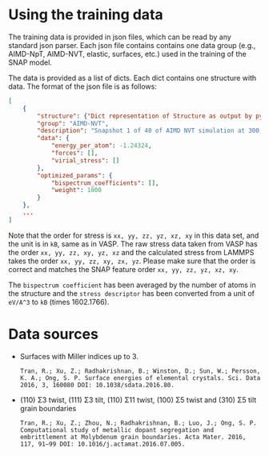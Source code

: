 # Using the training data

The training data is provided in json files, which can be read by any standard json parser. Each json file contains contains one data group (e.g., AIMD-NpT, AIMD-NVT, elastic, surfaces, etc.) used in the training of the SNAP model.

The data is provided as a list of dicts. Each dict contains one structure with data. The format of the json file is as follows:

```json
[
    {
        "structure": {"Dict representation of Structure as output by pymatgen"},
        "group": "AIMD-NVT",
        "description": "Snapshot 1 of 40 of AIMD NVT simulation at 300 K",
        "data": {
            "energy_per_atom": -1.24324,
            "forces": [],
            "virial_stress": []
        },
        "optimized_params": {
            "bispectrum_coefficients": [],
            "weight": 1000
        }
    },
    ...
]
```
Note that the order for stress is `xx, yy, zz, yz, xz, xy` in this data set, and the unit is in `kB`, same as in VASP. The raw stress data taken from VASP has the order `xx, yy, zz, xy, yz, xz` and the calculated stress from LAMMPS takes the order `xx, yy, zz, xy, zx, yz`. Please make sure that the order is correct and matches the SNAP feature order `xx, yy, zz, yz, xz, xy`. 

The `bispectrum coefficient` has been averaged by the number of atoms in the structure and the `stress descriptor` has been converted from a unit of `eV/A^3` to `kB` (times 1602.1766). 
# Data sources

* Surfaces with Miller indices up to 3.

    ```
    Tran, R.; Xu, Z.; Radhakrishnan, B.; Winston, D.; Sun, W.; Persson, K. A.; Ong, S. P. Surface energies of elemental crystals. Sci. Data 2016, 3, 160080 DOI: 10.1038/sdata.2016.80.
    ```

* (110) Σ3 twist, (111) Σ3 tilt, (110) Σ11 twist, (100) Σ5 twist and (310) Σ5 tilt grain boundaries

    ```
    Tran, R.; Xu, Z.; Zhou, N.; Radhakrishnan, B.; Luo, J.; Ong, S. P. Computational study of metallic dopant segregation and embrittlement at Molybdenum grain boundaries. Acta Mater. 2016, 117, 91–99 DOI: 10.1016/j.actamat.2016.07.005.
    ```
